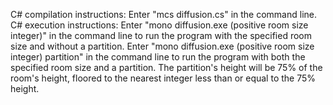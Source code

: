 C# compilation instructions: Enter "mcs diffusion.cs" in the command line.
C# execution instructions: Enter "mono diffusion.exe (positive room size
integer)" in the command line to run the program with the specified room size
and without a partition. Enter "mono diffusion.exe (positive room size integer)
partition" in the command line to run the program with both the specified room
size and a partition. The partition's height will be 75% of the room's height,
floored to the nearest integer less than or equal to the 75% height.
